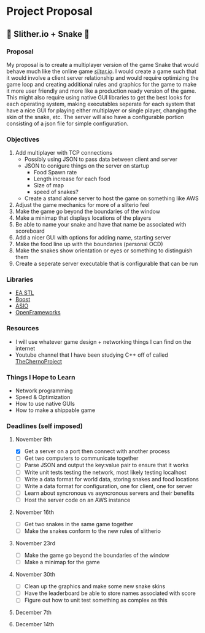 # Project Proposal
## :snake: Slither.io + Snake :snake:

### Proposal

My proposal is to create a multiplayer version of the game Snake that would
behave much like the online game [_sliter.io_](http://slither.io/). I would create a game such that it
would involve a client server relationship and would require optimizing the
game loop and creating additional rules and graphics for the game to make it
more user friendly and more like a production ready version of the game. This
might also require using native GUI libraries to get the best looks for each
operating system, making executables seperate for each system that have a nice
GUI for playing either multiplayer or single player, changing the skin of the
snake, etc. The server will also have a configurable portion consisting of a
json file for simple configuration.

### Objectives

1. Add multiplayer with TCP connections
    * Possibly using JSON to pass data between client and server
    * JSON to conigure things on the server on startup
        * Food Spawn rate
        * Length increase for each food
        * Size of map
        * speed of snakes?
    * Create a stand alone server to host the game on something like AWS
2. Adjust the game mechanics for more of a sliterio feel
3. Make the game go beyond the boundaries of the window
4. Make a minimap that displays locations of the players
5. Be able to name your snake and have that name be associated with scoreboard
6. Add a nicer GUI with options for adding name, starting server
7. Make the food line up with the boundaries (personal OCD)
8. Make the snakes show orientation or eyes or something to distinguish them
9. Create a seperate server executable that is configurable that can be run

### Libraries

* [EA STL](github.com/electronicarts/EASTL)
* [Boost](www.boost.org/)
* [ASIO](think-async.com/)
* [OpenFrameworks](openframeworks.cc)

### Resources

* I will use whatever game design + networking things I can find on the internet
* Youtube channel that I have been studying C++ off of called [TheChernoProject](https://www.youtube.com/user/TheChernoProject)

### Things I Hope to Learn

* Network programming
* Speed & Optimization
* How to use native GUIs
* How to make a shippable game

### Deadlines (self imposed)

1. November 9th
    - [x] Get a server on a port then connect with another process
    - [ ] Get two computers to communicate together
    - [ ] Parse JSON and output the key:value pair to ensure that it works
    - [ ] Write unit tests testing the network, most likely testing localhost
    - [ ] Write a data format for world data, storing snakes and food locations
    - [ ] Write a data format for configuration, one for client, one for server
    - [ ] Learn about syncronous vs asyncronous servers and their benefits
    - [ ] Host the server code on an AWS instance
2. November 16th
    - [ ] Get two snakes in the same game together
    - [ ] Make the snakes conform to the new rules of slitherio
3. November 23rd
    - [ ] Make the game go beyond the boundaries of the window
    - [ ] Make a minimap for the game
4. November 30th
    - [ ] Clean up the graphics and make some new snake skins
    - [ ] Have the leaderboard be able to store names associated with score
    - [ ] Figure out how to unit test something as complex as this
5. December 7th

6. December 14th